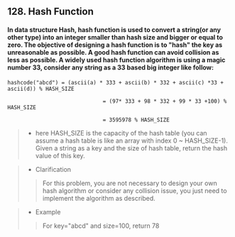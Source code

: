 ## 128. Hash Function
#### In data structure Hash, hash function is used to convert a string(or any other type) into an integer smaller than hash size and bigger or equal to zero. The objective of designing a hash function is to "hash" the key as unreasonable as possible. A good hash function can avoid collision as less as possible. A widely used hash function algorithm is using a magic number 33, consider any string as a 33 based big integer like follow:
```
hashcode("abcd") = (ascii(a) * 333 + ascii(b) * 332 + ascii(c) *33 + ascii(d)) % HASH_SIZE 

                              = (97* 333 + 98 * 332 + 99 * 33 +100) % HASH_SIZE

                              = 3595978 % HASH_SIZE
```
>* here HASH_SIZE is the capacity of the hash table (you can assume a hash table is like an array with index 0 ~ HASH_SIZE-1).<br>Given a string as a key and the size of hash table, return the hash value of this key.<br>

>* Clarification
>> For this problem, you are not necessary to design your own hash algorithm or consider any collision issue, you just need to implement the algorithm as described.

>* Example
>> For key="abcd" and size=100, return 78